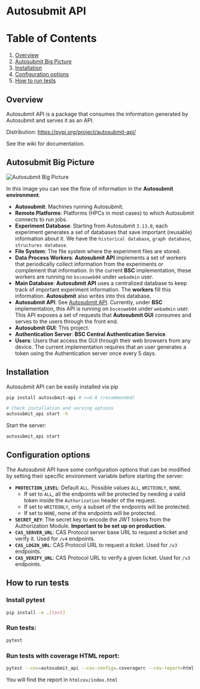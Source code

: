 # Autosubmit API

# Table of Contents

1. [Overview](#overview)
2. [Autosubmit Big Picture](#autosubmit-big-picture)
3. [Installation](#installation)
4. [Configuration options](#configuration-options)
5. [How to run tests](#how-to-run-tests)

## Overview

Autosubmit API is a package that consumes the information generated by Autosubmit and serves it as an API.

Distribution: https://pypi.org/project/autosubmit-api/

See the wiki for documentation.

## Autosubmit Big Picture

![Autosubmit Big Picture](/docs/Total_Autosubmit_Diagram.png)

In this image you can see the flow of information in the **Autosubmit environment**.

* **Autosubmit**: Machines running Autosubmit.
* **Remote Platforms**: Platforms (HPCs in most cases) to which Autosubmit connects to run jobs. 
* **Experiment Database**: Starting from Autosubmit `3.13.0`, each experiment generates a set of databases that save important (reusable) information about it. We have the `historical database`, `graph database`, `structures database`.
* **File System**: The file system where the experiment files are stored.
* **Data Process Workers**: **Autosubmit API** implements a set of workers that periodically collect information from the experiments or complement that information. In the current **BSC** implementation, these workers are running no `bscesweb04` under `webadmin` user.
* **Main Database**: **Autosubmit API** uses a centralized database to keep track of important experiment information. The **workers** fill this information. **Autosubmit** also writes into this database.
* **Autosubmit API**: See [Autosubmit API](https://earth.bsc.es/gitlab/es/autosubmit_api). Currently, under **BSC** implementation, this API is running on `bscesweb04` under `webadmin` user. This API exposes a set of requests that **Autosubmit GUI** consumes and serves to the users through the front end.
* **Autosubmit GUI**: This project.
* **Authentication Server**: **BSC Central Authentication Service**.
* **Users**: Users that access the GUI through their web browsers from any device. The current implementation requires that an user generates a token using the Authentication server once every 5 days.


## Installation

Autosubmit API can be easily installed via pip

```sh
pip install autosubmit-api # >=4.0 (recommended)

# Check installation and serving options
autosubmit_api start -h
```

Start the server:

```sh
autosubmit_api start
```

## Configuration options

The Autosubmit API have some configuration options that can be modified by setting their specific environment variable before starting the server:

* **`PROTECTION_LEVEL`**: Default `ALL`. Possible values `ALL`, `WRITEONLY`, `NONE`.
    * If set to `ALL`, all the endpoints will be protected by needing a valid token inside the `Authorization` header of the request.
    * If set to `WRITEONLY`, only a subset of the endpoints will be protected.
    * If set to `NONE`, none of the endpoints will be protected.
* **`SECRET_KEY`**: The secret key to encode the JWT tokens from the Authorization Module. **Important to be set up on production.**
* **`CAS_SERVER_URL`**: CAS Protocol server base URL to request a ticket and verify it. Used for `/v4` endpoints.
* **`CAS_LOGIN_URL`**: CAS Protocol URL to request a ticket. Used for `/v3` endpoints.
* **`CAS_VERIFY_URL`**: CAS Protocol URL to verify a given ticket. Used for `/v3` endpoints.


## How to run tests

### Install pytest

```bash
pip install -e .[test]
```

### Run tests:

```bash
pytest
```

### Run tests with coverage HTML report:

```bash
pytest --cov=autosubmit_api --cov-config=.coveragerc --cov-report=html tests/
```

You will find the report in `htmlcov/index.html`
